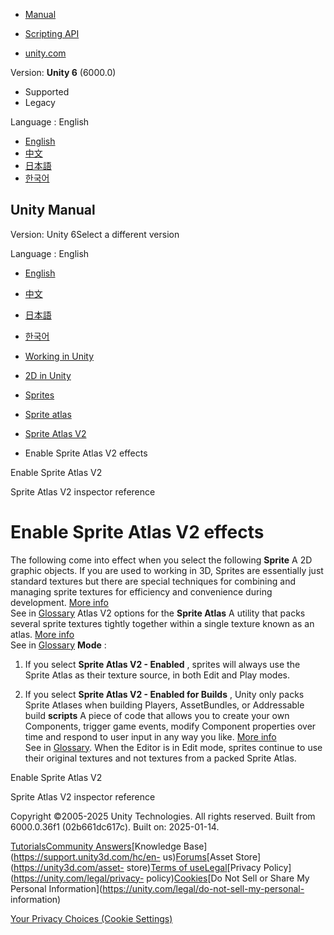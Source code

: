 [](https://docs.unity3d.com)

  * [Manual](../Manual/index.html)
  * [Scripting API](../ScriptReference/index.html)

  * [unity.com](https://unity.com/)

Version: **Unity 6** (6000.0)

  * Supported
  * Legacy

Language : English

  * [English](/Manual/sprite/atlas/v2/enable-sprite-atlas-v2-effects.html)
  * [中文](/cn/current/Manual/sprite/atlas/v2/enable-sprite-atlas-v2-effects.html)
  * [日本語](/ja/current/Manual/sprite/atlas/v2/enable-sprite-atlas-v2-effects.html)
  * [한국어](/kr/current/Manual/sprite/atlas/v2/enable-sprite-atlas-v2-effects.html)

[](https://docs.unity3d.com)

## Unity Manual

Version: Unity 6Select a different version

Language : English

  * [English](/Manual/sprite/atlas/v2/enable-sprite-atlas-v2-effects.html)
  * [中文](/cn/current/Manual/sprite/atlas/v2/enable-sprite-atlas-v2-effects.html)
  * [日本語](/ja/current/Manual/sprite/atlas/v2/enable-sprite-atlas-v2-effects.html)
  * [한국어](/kr/current/Manual/sprite/atlas/v2/enable-sprite-atlas-v2-effects.html)

  * [Working in Unity](../../../working-in-unity.html)
  * [2D in Unity](../../../Unity2D.html)
  * [Sprites](../../../sprite/sprite-landing.html)
  * [Sprite atlas](../../../sprite/atlas/atlas-landing.html)
  * [Sprite Atlas V2](../../../sprite/atlas/v2/v2-landing.html)
  * Enable Sprite Atlas V2 effects

[](../../../sprite/atlas/v2/enable-sprite-atlas-v2.html)

Enable Sprite Atlas V2

[](../../../sprite/atlas/v2/sprite-atlas-v2-inspector-reference.html)

Sprite Atlas V2 inspector reference

# Enable Sprite Atlas V2 effects

The following come into effect when you select the following **Sprite** A 2D
graphic objects. If you are used to working in 3D, Sprites are essentially
just standard textures but there are special techniques for combining and
managing sprite textures for efficiency and convenience during development.
[More info](../../../sprite/sprite-landing.html)  
See in [Glossary](../../../Glossary.html#Sprite) Atlas V2 options for the
**Sprite Atlas** A utility that packs several sprite textures tightly together
within a single texture known as an atlas. [More
info](../../../sprite/atlas/v2/v2-landing.html)  
See in [Glossary](../../../Glossary.html#SpriteAtlas) **Mode** :

  1. If you select **Sprite Atlas V2 - Enabled** , sprites will always use the Sprite Atlas as their texture source, in both Edit and Play modes.

  2. If you select **Sprite Atlas V2 - Enabled for Builds** , Unity only packs Sprite Atlases when building Players, AssetBundles, or Addressable build **scripts** A piece of code that allows you to create your own Components, trigger game events, modify Component properties over time and respond to user input in any way you like. [More info](../../../creating-scripts.html)  
See in [Glossary](../../../Glossary.html#Scripts). When the Editor is in Edit
mode, sprites continue to use their original textures and not textures from a
packed Sprite Atlas.

[](../../../sprite/atlas/v2/enable-sprite-atlas-v2.html)

Enable Sprite Atlas V2

[](../../../sprite/atlas/v2/sprite-atlas-v2-inspector-reference.html)

Sprite Atlas V2 inspector reference

Copyright ©2005-2025 Unity Technologies. All rights reserved. Built from
6000.0.36f1 (02b661dc617c). Built on: 2025-01-14.

[Tutorials](https://learn.unity.com/)[Community
Answers](https://answers.unity3d.com)[Knowledge
Base](https://support.unity3d.com/hc/en-
us)[Forums](https://forum.unity3d.com)[Asset Store](https://unity3d.com/asset-
store)[Terms of
use](https://docs.unity3d.com/Manual/TermsOfUse.html)[Legal](https://unity.com/legal)[Privacy
Policy](https://unity.com/legal/privacy-
policy)[Cookies](https://unity.com/legal/cookie-policy)[Do Not Sell or Share
My Personal Information](https://unity.com/legal/do-not-sell-my-personal-
information)

[Your Privacy Choices (Cookie Settings)](javascript:void\(0\);)

